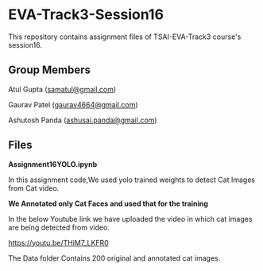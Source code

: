 # EVA-Track3-Session16
This repository contains assignment files of TSAI-EVA-Track3 course's session16.


## Group Members

Atul Gupta (samatul@gmail.com)

Gaurav Patel (gaurav4664@gmail.com)

Ashutosh Panda (ashusai.panda@gmail.com)


## Files

**Assignment16YOLO.ipynb**

In this assignment code,We used yolo trained weights to detect Cat Images from Cat video.

**We Annotated only Cat Faces and used that for the training**

In the below Youtube link we have uploaded the video in which cat images are being detected from video.

https://youtu.be/THiM7_LKFR0

The Data folder Contains 200 original and annotated cat images.
